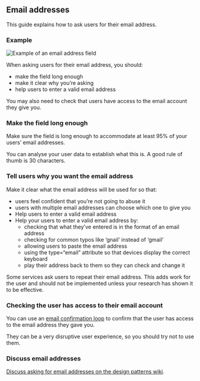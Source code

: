 ## Email addresses

This guide explains how to ask users for their email address.


### Example

![Example of an email address field](/documentation/design-patterns/email-addresses/emailaddress.png)

When asking users for their email address, you should:

- make the field long enough
- make it clear why you’re asking
- help users to enter a valid email address

You may also need to check that users have access to the email account they give you.


### Make the field long enough

Make sure the field is long enough to accommodate at least 95% of your users’ email addresses.

You can analyse your user data to establish what this is. A good rule of thumb is 30 characters.


### Tell users why you want the email address

Make it clear what the email address will be used for so that:

- users feel confident that you’re not going to abuse it
- users with multiple email addresses can choose which one to give you
- Help users to enter a valid email address
- Help your users to enter a valid email address by:
	- checking that what they’ve entered is in the format of an email address
	- checking for common typos like ‘gnail’ instead of ‘gmail’
	- allowing users to paste the email address
	- using the type=“email” attribute so that devices display the correct keyboard
	- play their address back to them so they can check and change it

Some services ask users to repeat their email address. This adds work for the user and should not be implemented unless your research has shown it to be effective.


### Checking the user has access to their email account

You can use an [email confirmation loop](#email-confirmation-loops) to confirm that the user has access to the email address they gave you.

They can be a very disruptive user experience, so you should try not to use them.

### Discuss email addresses

[Discuss asking for email addresses on the design patterns wiki](https://designpatterns.hackpad.com/Knowledge-based-authentication-Nc91dMM61BZ).